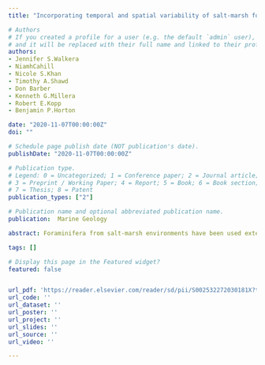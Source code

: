 ```yaml
---
title: "Incorporating temporal and spatial variability of salt-marsh foraminifera into sea-level reconstructions"

# Authors
# If you created a profile for a user (e.g. the default `admin` user), write the username (folder name) here 
# and it will be replaced with their full name and linked to their profile.
authors:
- Jennifer S.Walkera
- NiamhCahill
- Nicole S.Khan
- Timothy A.Shawd
- Don Barber 
- Kenneth G.Millera
- Robert E.Kopp
- Benjamin P.Horton

date: "2020-11-07T00:00:00Z"
doi: ""

# Schedule page publish date (NOT publication's date).
publishDate: "2020-11-07T00:00:00Z"

# Publication type.
# Legend: 0 = Uncategorized; 1 = Conference paper; 2 = Journal article;
# 3 = Preprint / Working Paper; 4 = Report; 5 = Book; 6 = Book section;
# 7 = Thesis; 8 = Patent
publication_types: ["2"]

# Publication name and optional abbreviated publication name.
publication:  Marine Geology

abstract: Foraminifera from salt-marsh environments have been used extensively in quantitative relative sea-level reconstructions due to their strong relationship with tidal level. However, the influence of temporal and spatial variability of salt-marsh foraminifera on quantitative reconstructions remains unconstrained. Here, we conducted a monitoring study of foraminifera from four intertidal monitoring stations in New Jersey from high marsh environments over three years that included several extreme weather (temperature, precipitation, and storm surge) events. We sampled four replicates from each station seasonally (four times per year) for a total of 188 samples. The dead foraminiferal assemblages were separated into four site-specific assemblages. After accounting for systematic trends in changes in foraminifera over time among stations, the distribution of foraminiferal assemblages across monitoring stations explained ~87% of the remaining variation, while ~13% can be explained by temporal and/or spatial variability among the replicate samples. We applied a Bayesian transfer function to estimate the elevation of the four monitoring stations. All samples from each station predicted an elevation estimate within a 95% uncertainty interval consistent with the observed elevation of that station. Combining samples into replicate- and seasonal-aggregate datasets decreased elevation estimate uncertainty, with the greatest decrease in aggregate datasets from Fall and Winter. Information about the temporal and spatial variability of modern foraminiferal distributions was formally incorporated into the Bayesian transfer function through informative foraminifera variability priors and was applied to a Common Era relative sea-level record in New Jersey. The average difference in paleomarsh elevation estimates and uncertainties using an informative vs uninformative prior was minimal (<0.01 m and 0.01m, respectively). The dead foraminiferal assemblages remained consistent on temporal and small spatial scales, even during extreme weather events. Therefore, even when accounting for variability of modern foraminifera, foraminiferal-based relative sea-level reconstructions from high marsh environments remain robust and reproducible.

tags: []

# Display this page in the Featured widget?
featured: false


url_pdf: 'https://reader.elsevier.com/reader/sd/pii/S002532272030181X?token=836136714ABE80816910853A9BD827F545DC181CDB99EC769B3769839027DE68A09028B6591A6C007CA86F22A72C7B3D&originRegion=eu-west-1&originCreation=20220916205749'
url_code: ''
url_dataset: ''
url_poster: ''
url_project: ''
url_slides: ''
url_source: ''
url_video: ''

---
```


